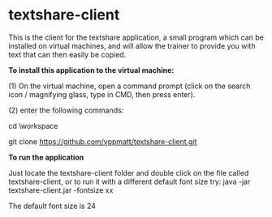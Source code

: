 # textshare-client

This is the client for the textshare application, a small program which can be installed on virtual machines, and will allow the trainer to provide you with text that can then easily be copied.

**To install this application to the virtual machine:**

(1) On the virtual machine, open a command prompt (click on the search icon / magnifying glass, type in CMD, then press enter).

(2) enter the following commands:

cd \workspace

git clone https://github.com/vppmatt/textshare-client.git

**To run the application**

Just locate the textshare-client folder and double click on the file called textshare-client, or to run it with a different default font size try:
java -jar textshare-client.jar -fontsize xx

The default font size is 24
